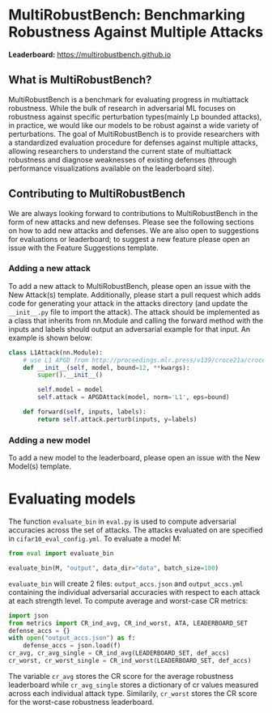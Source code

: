 # MultiRobustBench: Benchmarking Robustness Against Multiple Attacks

**Leaderboard:** https://multirobustbench.github.io

## What is MultiRobustBench?
MultiRobustBench is a benchmark for evaluating progress in multiattack robustness.  While the bulk of research in adversarial ML focuses on robustness against specific perturbation types(mainly Lp bounded attacks), in practice, we would like our models to be robust against a wide variety of perturbations.  The goal of MultiRobustBench is to provide researchers with a standardized evaluation procedure for defenses against multiple attacks, allowing researchers to understand the current state of multiattack robustness and diagnose weaknesses of existing defenses (through performance visualizations available on the leaderboard site).

## Contributing to MultiRobustBench
We are always looking forward to contributions to MultiRobustBench in the form of new attacks and new defenses.  Please see the following sections on how to add new attacks and defenses.  We are also open to suggestions for evaluations or leaderboard; to suggest a new feature please open an issue with the Feature Suggestions template.

### Adding a new attack
To add a new attack to MultiRobustBench, please open an issue with the New Attack(s) template.  Additionally, please start a pull request which adds code for generating your attack in the attacks directory (and update the ```__init__.py``` file to import the attack).  The attack should be implemented as a class that inherits from nn.Module and calling the forward method with the inputs and labels should output an adversarial example for that input.  An example is shown below:
```python
class L1Attack(nn.Module):
    # use L1 APGD from http://proceedings.mlr.press/v139/croce21a/croce21a.pdf for training
    def __init__(self, model, bound=12, **kwargs):
        super().__init__()

        self.model = model
        self.attack = APGDAttack(model, norm='L1', eps=bound)

    def forward(self, inputs, labels):
        return self.attack.perturb(inputs, y=labels)
```

### Adding a new model
To add a new model to the leaderboard, please open an issue with the New Model(s) template.

# Evaluating models
The function ```evaluate_bin``` in ```eval.py``` is used to compute adversarial accuracies across
the set of attacks.  The attacks evaluated on are specified in ```cifar10_eval_config.yml```.  To evaluate a model M:

```python
from eval import evaluate_bin

evaluate_bin(M, "output", data_dir="data", batch_size=100)
```

```evaluate_bin``` will create 2 files: ```output_accs.json``` and ```output_accs.yml``` containing the individual adversarial accuracies with respect to each attack at each strength level.  To compute average and worst-case CR metrics:
```python
import json
from metrics import CR_ind_avg, CR_ind_worst, ATA, LEADERBOARD_SET
defense_accs = {}
with open("output_accs.json") as f:
    defense_accs = json.load(f)
cr_avg, cr_avg_single = CR_ind_avg(LEADERBOARD_SET, def_accs)
cr_worst, cr_worst_single = CR_ind_worst(LEADERBOARD_SET, def_accs)
```
The variable ```cr_avg``` stores the CR score for the average robustness leaderboard while ```cr_avg_single``` stores a dictionary of cr values measured across each individual attack type.  Similarily, ```cr_worst``` stores the CR score for the worst-case robustness leaderboard.